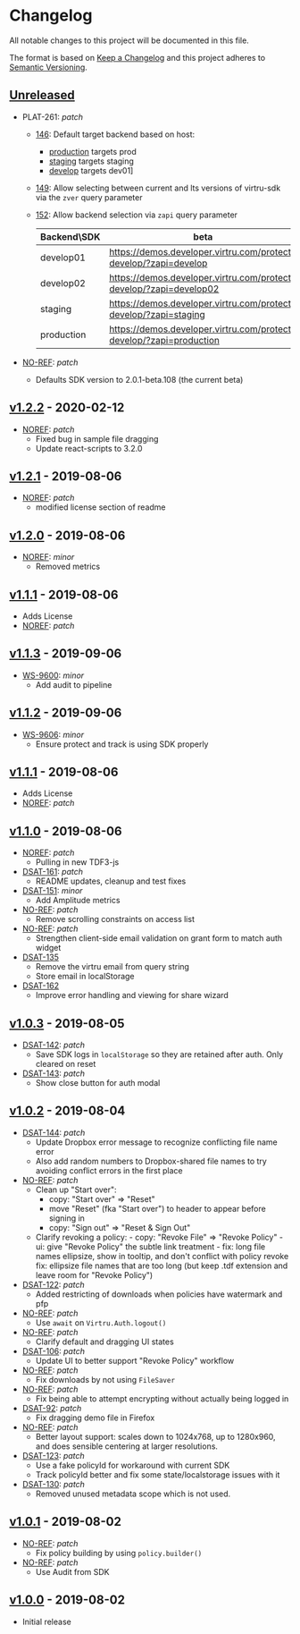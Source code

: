 # Changelog

All notable changes to this project will be documented in this file.

The format is based on [Keep a Changelog](http://keepachangelog.com/en/1.0.0/)
and this project adheres to [Semantic Versioning](http://semver.org/spec/v2.0.0.html).

## [Unreleased](https://github.com/virtru/protect-and-track/compare/master...HEAD)

- PLAT-261: _patch_

  - [146](https://github.com/virtru/protect-and-track/pull/146): Default target backend based on host:
    - [production](https://demos.developer.virtru.com/protect/) targets prod
    - [staging](https://demos.developer.virtru.com/protect-staging/) targets staging
    - [develop](https://demos.developer.virtru.com/protect-develop/) targets dev01]
  - [149](https://github.com/virtru/protect-and-track/pull/149): Allow selecting between current
    and lts versions of virtru-sdk via the `zver` query parameter
  - [152](https://github.com/virtru/protect-and-track/pull/152): Allow backend selection via
    `zapi` query parameter

    | Backend\SDK | beta                                                                | lts                                                                          |
    | ----------- | ------------------------------------------------------------------- | ---------------------------------------------------------------------------- |
    | develop01   | https://demos.developer.virtru.com/protect-develop/?zapi=develop    | https://demos.developer.virtru.com/protect-develop/?zapi=develop&zver=lts    |
    | develop02   | https://demos.developer.virtru.com/protect-develop/?zapi=develop02  | https://demos.developer.virtru.com/protect-develop/?zapi=develop02&zver=lts  |
    | staging     | https://demos.developer.virtru.com/protect-develop/?zapi=staging    | https://demos.developer.virtru.com/protect-develop/?zapi=staging&zver=lts    |
    | production  | https://demos.developer.virtru.com/protect-develop/?zapi=production | https://demos.developer.virtru.com/protect-develop/?zapi=production&zver=lts |

- [NO-REF](https://github.com/virtru/protect-and-track/pull/147): _patch_
  - Defaults SDK version to 2.0.1-beta.108 (the current beta)

## [v1.2.2](https://github.com/virtru/protect-and-track/compare/v1.2.1...v1.2.2) - 2020-02-12

- [NOREF](https://github.com/virtru/protect-and-track/pull/144): _patch_
  - Fixed bug in sample file dragging
  - Update react-scripts to 3.2.0

## [v1.2.1](https://github.com/virtru/protect-and-track/compare/v1.2.0...v1.2.1) - 2019-08-06

- [NOREF](https://github.com/virtru/protect-and-track/pull/119): _patch_
  - modified license section of readme

## [v1.2.0](https://github.com/virtru/protect-and-track/compare/v1.1.1...v1.2.0) - 2019-08-06

- [NOREF](https://github.com/virtru/protect-and-track/pull/118): _minor_
  - Removed metrics

## [v1.1.1](https://github.com/virtru/protect-and-track/compare/v1.1.0...v1.1.1) - 2019-08-06

- Adds License
- [NOREF](https://github.com/virtru/protect-and-track/pull/117): _patch_

## [v1.1.3](https://github.com/virtru/protect-and-track/compare/v1.1.2...v1.1.3) - 2019-09-06

- [WS-9600](https://virtru.atlassian.net/browse/WS-9600): _minor_
  - Add audit to pipeline

## [v1.1.2](https://github.com/virtru/protect-and-track/compare/v1.1.1...v1.1.2) - 2019-09-06

- [WS-9606](https://virtru.atlassian.net/browse/WS-9606): _minor_
  - Ensure protect and track is using SDK properly

## [v1.1.1](https://github.com/virtru/protect-and-track/compare/v1.1.0...v1.1.1) - 2019-08-06

- Adds License
- [NOREF](https://github.com/virtru/protect-and-track/pull/117): _patch_

## [v1.1.0](https://github.com/virtru/protect-and-track/compare/v1.0.3...v1.1.0) - 2019-08-06

- [NOREF](https://github.com/virtru/protect-and-track/pull/117): _patch_
  - Pulling in new TDF3-js
- [DSAT-161](https://github.com/virtru/protect-and-track/pull/116): _patch_
  - README updates, cleanup and test fixes
- [DSAT-151](https://github.com/virtru/protect-and-track/pull/107): _minor_
  - Add Amplitude metrics
- [NO-REF](https://github.com/virtru/protect-and-track/pull/111): _patch_
  - Remove scrolling constraints on access list
- [NO-REF](https://github.com/virtru/protect-and-track/pull/114): _patch_
  - Strengthen client-side email validation on grant form to match auth widget
- [DSAT-135](https://github.com/virtru/protect-and-track/pull/113)
  - Remove the virtru email from query string
  - Store email in localStorage
- [DSAT-162](https://github.com/virtru/protect-and-track/pull/115)
  - Improve error handling and viewing for share wizard

## [v1.0.3](https://github.com/virtru/protect-and-track/compare/v1.0.2...v1.0.3) - 2019-08-05

- [DSAT-142](https://github.com/virtru/protect-and-track/pull/109): _patch_
  - Save SDK logs in `localStorage` so they are retained after auth. Only cleared on reset
- [DSAT-143](https://github.com/virtru/protect-and-track/pull/110): _patch_
  - Show close button for auth modal

## [v1.0.2](https://github.com/virtru/protect-and-track/compare/v1.0.1...v1.0.2) - 2019-08-04

- [DSAT-144](https://github.com/virtru/protect-and-track/pull/104): _patch_
  - Update Dropbox error message to recognize conflicting file name error
  - Also add random numbers to Dropbox-shared file names to try avoiding conflict errors in the first place
- [NO-REF](https://github.com/virtru/protect-and-track/pull/94): _patch_
  - Clean up "Start over":
    - copy: "Start over" => "Reset"
    - move "Reset" (fka "Start over") to header to appear before signing in
    - copy: "Sign out" => "Reset & Sign Out"
  - Clarify revoking a policy: - copy: "Revoke File" => "Revoke Policy" - ui: give "Revoke Policy" the subtle link treatment - fix: long file names ellipsize, show in tooltip, and don't conflict with policy revoke
    fix: ellipsize file names that are too long (but keep .tdf extension and leave room for "Revoke Policy")
- [DSAT-122](https://github.com/virtru/protect-and-track/pull/85): _patch_
  - Added restricting of downloads when policies have watermark and pfp
- [NO-REF](https://github.com/virtru/protect-and-track/pull/105): _patch_
  - Use `await` on `Virtru.Auth.logout()`
- [NO-REF](https://github.com/virtru/protect-and-track/pull/86): _patch_
  - Clarify default and dragging UI states
- [DSAT-106](https://github.com/virtru/protect-and-track/pull/78): _patch_
  - Update UI to better support "Revoke Policy" workflow
- [NO-REF](https://github.com/virtru/protect-and-track/pull/81): _patch_
  - Fix downloads by not using `FileSaver`
- [NO-REF](https://github.com/virtru/protect-and-track/pull/80): _patch_
  - Fix being able to attempt encrypting without actually being logged in
- [DSAT-92](https://github.com/virtru/protect-and-track/pull/88): _patch_
  - Fix dragging demo file in Firefox
- [NO-REF](https://github.com/virtru/protect-and-track/pull/79): _patch_
  - Better layout support: scales down to 1024x768, up to 1280x960, and does sensible centering at larger resolutions.
- [DSAT-123](https://github.com/virtru/protect-and-track/pull/91): _patch_
  - Use a fake policyId for workaround with current SDK
  - Track policyId better and fix some state/localstorage issues with it
- [DSAT-130](https://github.com/virtru/protect-and-track/pull/99): _patch_
  - Removed unused metadata scope which is not used.

## [v1.0.1](https://github.com/virtru/protect-and-track/compare/v1.0.0...v1.0.1) - 2019-08-02

- [NO-REF](https://github.com/virtru/protect-and-track/pull/77): _patch_
  - Fix policy building by using `policy.builder()`
- [NO-REF](https://github.com/virtru/protect-and-track/pull/75): _patch_
  - Use Audit from SDK

## [v1.0.0](https://github.com/virtru/protect-and-track/compare/v0.1.2...v1.0.0) - 2019-08-02

- Initial release
